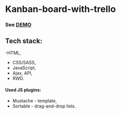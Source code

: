# Kanban-board-with-trello
### See [DEMO](https://paulinastefanska.github.io/kanban-board-with-trello)

## Tech stack: 
-HTML, 
- CSS/SASS, 
- JavaScript, 
- Ajax, API, 
- RWD. 


#### Used JS plugins:
- Mustache - template,
- Sortable - drag-and-drop lists.
